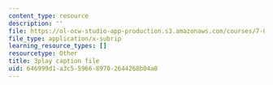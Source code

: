 ```yaml
---
content_type: resource
description: ''
file: https://ol-ocw-studio-app-production.s3.amazonaws.com/courses/7-01sc-fundamentals-of-biology-fall-2011/646999d1a3c5596689702644268b04a0_sAD1Xr3-rmI.vtt
file_type: application/x-subrip
learning_resource_types: []
resourcetype: Other
title: 3play caption file
uid: 646999d1-a3c5-5966-8970-2644268b04a0
---
```

